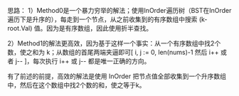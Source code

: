 思路：
  1）Method0是一个暴力穷举的解法；使用InOrder遍历树（BST在InOrder遍历下是升序的），每走到一个节点，从之前收集到的有序数组中搜索 (k-root.Val) 值。因为是有序数组，因此使用折半查找。

  2）Method1的解法更高效，因为基于这样一个事实：从一个有序数组中找2个数，使之和为 k；从数组的首尾两端夹逼即可[ i, j := 0, len(nums)-1  然后 i++ 或者 j-- ]，每次执行 i++ 或 j-- 都是唯一正确的方向。

  有了前述的前提，高效的解法是使用 InOrder 把节点值全部收集到一个升序数组中，然后在这个数组中找2个数的和，使之等于k。
